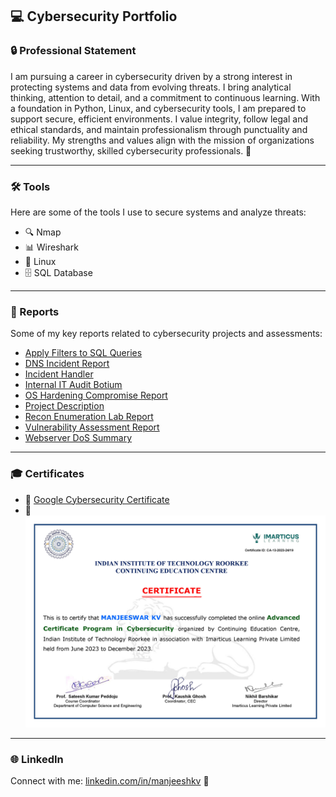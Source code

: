 ## 💻 Cybersecurity Portfolio  

### 🔒 Professional Statement  

I am pursuing a career in cybersecurity driven by a strong interest in protecting systems and data from evolving threats. I bring analytical thinking, attention to detail, and a commitment to continuous learning. With a foundation in Python, Linux, and cybersecurity tools, I am prepared to support secure, efficient environments. I value integrity, follow legal and ethical standards, and maintain professionalism through punctuality and reliability. My strengths and values align with the mission of organizations seeking trustworthy, skilled cybersecurity professionals. 🔐  

---

### 🛠 Tools  

Here are some of the tools I use to secure systems and analyze threats:  

- 🔍 Nmap  
- 📊 Wireshark  
- 🐧 Linux  
- 🗄 SQL Database  

---

### 📑 Reports  

Some of my key reports related to cybersecurity projects and assessments:  

- [Apply Filters to SQL Queries](./Reports/Apply%20Filters%20to%20SQL%20Queries.pdf)  
- [DNS Incident Report](./Reports/dns-incident-report.pdf)  
- [Incident Handler](./Reports/Incident%20Handler.pdf)  
- [Internal IT Audit Botium](./Reports/internal-it-audit-botium.pdf)  
- [OS Hardening Compromise Report](./Reports/os-hardening-compromise-report.pdf)  
- [Project Description](./Reports/Project%20Description.pdf)  
- [Recon Enumeration Lab Report](./Reports/Recon_Enumeration_Lab_Report.pdf)  
- [Vulnerability Assessment Report](./Reports/Vulnerability%20Assessment%20Report.pdf)  
- [Webserver DoS Summary](./Reports/webserver-dos-summary.pdf)  

---

### 🎓 Certificates  

- 📜 [Google Cybersecurity Certificate](./Certificate/Google%20Cybersecurity%20Certificate.pdf)  
- 🏅 ![IIT Roorkee Certificate](./Certificate/IIT_roorkee.jpg)  

---

### 🌐 LinkedIn  

Connect with me: [linkedin.com/in/manjeeshkv](https://www.linkedin.com/in/manjeeshkv) 🔗

